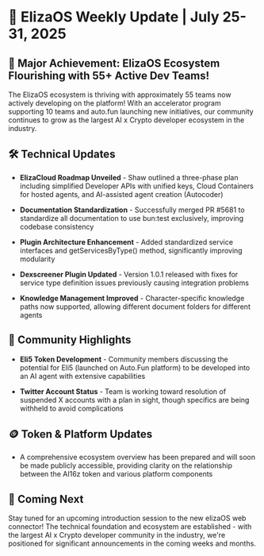 # 🚀 ElizaOS Weekly Update | July 25-31, 2025

## 📣 Major Achievement: ElizaOS Ecosystem Flourishing with 55+ Active Dev Teams!

The ElizaOS ecosystem is thriving with approximately 55 teams now actively developing on the platform! With an accelerator program supporting 10 teams and auto.fun launching new initiatives, our community continues to grow as the largest AI x Crypto developer ecosystem in the industry.

## 🛠️ Technical Updates

* **ElizaCloud Roadmap Unveiled** - Shaw outlined a three-phase plan including simplified Developer APIs with unified keys, Cloud Containers for hosted agents, and AI-assisted agent creation (Autocoder)

* **Documentation Standardization** - Successfully merged PR #5681 to standardize all documentation to use bun:test exclusively, improving codebase consistency

* **Plugin Architecture Enhancement** - Added standardized service interfaces and getServicesByType() method, significantly improving modularity

* **Dexscreener Plugin Updated** - Version 1.0.1 released with fixes for service type definition issues previously causing integration problems

* **Knowledge Management Improved** - Character-specific knowledge paths now supported, allowing different document folders for different agents

## 👥 Community Highlights

* **Eli5 Token Development** - Community members discussing the potential for Eli5 (launched on Auto.Fun platform) to be developed into an AI agent with extensive capabilities

* **Twitter Account Status** - Team is working toward resolution of suspended X accounts with a plan in sight, though specifics are being withheld to avoid complications

## 🪙 Token & Platform Updates

* A comprehensive ecosystem overview has been prepared and will soon be made publicly accessible, providing clarity on the relationship between the AI16z token and various platform components

## 🔮 Coming Next

Stay tuned for an upcoming introduction session to the new elizaOS web connector! The technical foundation and ecosystem are established - with the largest AI x Crypto developer community in the industry, we're positioned for significant announcements in the coming weeks and months.